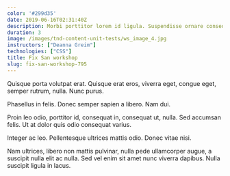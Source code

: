 ```yaml
---
color: '#299d35'
date: 2019-06-16T02:31:40Z
description: Morbi porttitor lorem id ligula. Suspendisse ornare consequat lectus.
duration: 3
image: /images/tnd-content-unit-tests/ws_image_4.jpg
instructors: ["Deanna Greim"]
technologies: ["CSS"]
title: Fix San workshop
slug: fix-san-workshop-795
---
```

Quisque porta volutpat erat. Quisque erat eros, viverra eget, congue eget, semper rutrum, nulla. Nunc purus.

Phasellus in felis. Donec semper sapien a libero. Nam dui.

Proin leo odio, porttitor id, consequat in, consequat ut, nulla. Sed accumsan felis. Ut at dolor quis odio consequat varius.

Integer ac leo. Pellentesque ultrices mattis odio. Donec vitae nisi.

Nam ultrices, libero non mattis pulvinar, nulla pede ullamcorper augue, a suscipit nulla elit ac nulla. Sed vel enim sit amet nunc viverra dapibus. Nulla suscipit ligula in lacus.
